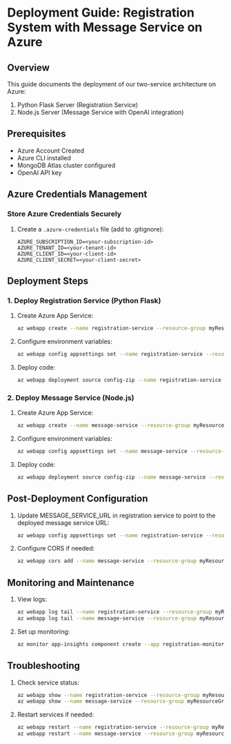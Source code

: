 # Deployment Guide: Registration System with Message Service on Azure

## Overview
This guide documents the deployment of our two-service architecture on Azure:
1. Python Flask Server (Registration Service)
2. Node.js Server (Message Service with OpenAI integration)

## Prerequisites
- Azure Account Created
- Azure CLI installed
- MongoDB Atlas cluster configured
- OpenAI API key

## Azure Credentials Management

### Store Azure Credentials Securely
1. Create a `.azure-credentials` file (add to .gitignore):
   ```
   AZURE_SUBSCRIPTION_ID=<your-subscription-id>
   AZURE_TENANT_ID=<your-tenant-id>
   AZURE_CLIENT_ID=<your-client-id>
   AZURE_CLIENT_SECRET=<your-client-secret>
   ```

## Deployment Steps

### 1. Deploy Registration Service (Python Flask)

1. Create Azure App Service:
   ```bash
   az webapp create --name registration-service --resource-group myResourceGroup --plan myAppServicePlan --runtime "PYTHON:3.9"
   ```

2. Configure environment variables:
   ```bash
   az webapp config appsettings set --name registration-service --resource-group myResourceGroup --settings MONGODB_URI="your_mongodb_uri" MESSAGE_SERVICE_URL="your_message_service_url"
   ```

3. Deploy code:
   ```bash
   az webapp deployment source config-zip --name registration-service --resource-group myResourceGroup --src registration-service.zip
   ```

### 2. Deploy Message Service (Node.js)

1. Create Azure App Service:
   ```bash
   az webapp create --name message-service --resource-group myResourceGroup --plan myAppServicePlan --runtime "NODE:16-lts"
   ```

2. Configure environment variables:
   ```bash
   az webapp config appsettings set --name message-service --resource-group myResourceGroup --settings OPENAI_API_KEY="your_openai_key"
   ```

3. Deploy code:
   ```bash
   az webapp deployment source config-zip --name message-service --resource-group myResourceGroup --src message-service.zip
   ```

## Post-Deployment Configuration

1. Update MESSAGE_SERVICE_URL in registration service to point to the deployed message service URL:
   ```bash
   az webapp config appsettings set --name registration-service --resource-group myResourceGroup --settings MESSAGE_SERVICE_URL="https://message-service.azurewebsites.net"
   ```

2. Configure CORS if needed:
   ```bash
   az webapp cors add --name message-service --resource-group myResourceGroup --allowed-origins "https://registration-service.azurewebsites.net"
   ```

## Monitoring and Maintenance

1. View logs:
   ```bash
   az webapp log tail --name registration-service --resource-group myResourceGroup
   az webapp log tail --name message-service --resource-group myResourceGroup
   ```

2. Set up monitoring:
   ```bash
   az monitor app-insights component create --app registration-monitoring --location eastus --resource-group myResourceGroup
   ```

## Troubleshooting

1. Check service status:
   ```bash
   az webapp show --name registration-service --resource-group myResourceGroup --query state
   az webapp show --name message-service --resource-group myResourceGroup --query state
   ```

2. Restart services if needed:
   ```bash
   az webapp restart --name registration-service --resource-group myResourceGroup
   az webapp restart --name message-service --resource-group myResourceGroup
   ```